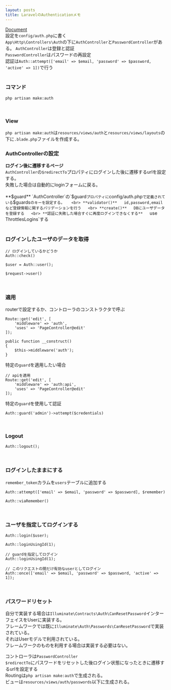 ```yaml
---
layout: posts
title: LaravelのAuthenticationメモ 
---
```

[Document](https://laravel.com/docs/5.2/authentication)  
設定を`config/auth.php`に書く  
`App\Http\Controllers\Auth`の下に`AuthController`と`PasswordController`がある。
`AuthController`は登録と認証  
`PasswordController`はパスワードの再設定  
認証は`Auth::attempt(['email' => $email, 'password' => $password, 'active' => 1])`で行う     
<br>

### コマンド

```
php artisan make:auth
```
<br>

### View
`php artisan make:auth`は`resources/views/auth`と`resources/views/layouts`の下に`.blade.php`ファイルを作成する。 
<br>

### AuthControllerの設定
**ログイン後に遷移するページ**  
`AuthController`の`$redirectTo`プロパティにログインした後に遷移するurlを設定する。  
失敗した場合は自動的にloginフォームに戻る。  
<br>
**$guard**  
`AuthController`の`$guard`プロパティに`config/auth.php`で定義されている`$guards`のキーを設定する。  
<br>
**validator()**  
id,password,emailなど登録情報に関するバリデーションを行う  
<br>
**create()**  
DBにユーザデータを登録する  
<br>
**認証に失敗した場合すぐに再度ログインできなくする**  
`use ThrottlesLogins`する  
<br>

### ログインしたユーザのデータを取得

```
// ログインしているかどうか
Auth::check()

$user = Auth::user();

$request->user()
```
<br>

### 適用

routerで設定するか、コントローラのコンストラクタで呼ぶ   

```
Route::get('edit', [
    'middleware' => 'auth',
    'uses' => 'PageController@edit'
]);

public function __construct()
{
    $this->middleware('auth');
}
```

特定の`guard`を適用したい場合  

```
// apiを適用
Route::get('edit', [
    'middleware' => 'auth:api',
    'uses' => 'PageController@edit'
]);
```

特定の`guard`を使用して認証  

```
Auth::guard('admin')->attempt($credentials)
```
<br>

### Logout

```
Auth::logout();
```
<br>


### ログインしたままにする

`remember_token`カラムを`users`テーブルに追加する  

```
Auth::attempt(['email' => $email, 'password' => $password], $remember)

Auth::viaRemember()
```
<br>

### ユーザを指定してログインする

```
Auth::login($user);

Auth::loginUsingId(1);

// guardを指定してログイン
Auth::loginUsingId(1);

// このリクエストの間だけ有効なuserとしてログイン
Auth::once(['email' => $email, 'password' => $password, 'active' => 1]);
```
<br>

### パスワードリセット

自分で実装する場合は`Illuminate\Contracts\Auth\CanResetPassword`インターフェイスをUserに実装する。  
フレームワークでは既に`Illuminate\Auth\Passwords\CanResetPassword`で実装されている。  
それはUserモデルで利用されている。  
フレームワークのものを利用する場合は実装する必要はない。  

コントローラは`PasswordController`   
`$redirectTo`にパスワードをリセットした後ログイン状態になったときに遷移するurlを設定する  
Routingは`php artisan make:auth`で生成される。  
ビューは`resources/views/auth/passwords`以下に生成される。  








































